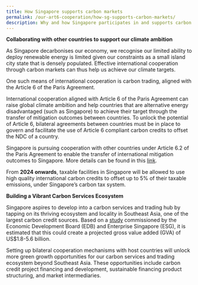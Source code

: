 ```yaml
---
title: How Singapore supports carbon markets
permalink: /our-art6-cooperation/how-sg-supports-carbon-markets/
description: Why and how Singapore participates in and supports carbon trading
---
```

**Collaborating with other countries to support our climate ambition**

As Singapore decarbonises our economy, we recognise our limited ability to deploy renewable energy is limited given our constraints as a small island city state that is densely populated. Effective international cooperation through carbon markets can thus help us achieve our climate targets. 

One such means of international cooperation is carbon trading, aligned with the Article 6 of the Paris Agreement. 

International cooperation aligned with Article 6 of the Paris Agreement can raise global climate ambition and help countries that are alternative energy disadvantaged (such as Singapore) to achieve their target through the transfer of mitigation outcomes between countries. To unlock the potential of Article 6, bilateral agreements between countries must be in place to govern and facilitate the use of Article 6 compliant carbon credits to offset the NDC of a country.  

Singapore is pursuing cooperation with other countries under Article 6.2 of the Paris Agreement to enable the transfer of international mitigation outcomes to Singapore. More details can be found in this [link](https://carbonmarkets-cooperation.gov.sg/our-article-6-cooperation/singapores-art-6-cooperations/overview/).

From **2024 onwards**, taxable facilities in Singapore will be allowed to use high quality international carbon credits to offset up to 5% of their taxable emissions, under Singapore’s carbon tax system. 

**Building a Vibrant Carbon Services Ecosystem**

Singapore aspires to develop into a carbon services and trading hub by tapping on its thriving
ecosystem and locality in Southeast Asia, one of the largest carbon credit sources. Based on a [study](https:/www.edb.gov.sg/en/about-edb/media-releases-publications/singapore-is-well-positioned-to-become-a-carbon-services-and-trading-hub-for-southeast-asia-and-the-asia-pacific.html) commissioned by the Economic Development Board (EDB) and Enterprise Singapore (ESG),
it is estimated that this could create a projected gross value added (GVA) of US$1.8-5.6 billion.

Setting up bilateral cooperation mechanisms with host countries will unlock more green growth
opportunities for our carbon services and trading ecosystem beyond Southeast Asia. These
opportunities include carbon credit project financing and development, sustainable financing
product structuring, and market intermediaries.